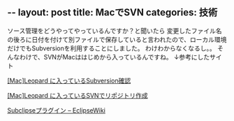 --
layout: post
title: MacでSVN
categories: 技術
--

ソース管理をどうやってやっているんですか？と聞いたら
変更したファイル名の後ろに日付を付けて別ファイルで保存していると言われたので、ローカル環境だけでもSubversionを利用することにしました。
わけわからなくなるし。。
そんなわけで、SVNがMacははじめから入っているんですね。
↓参考にしたサイト

<a href="http://violentcoding.com/blog/2008/04/16/archives/115" target="_blank">[Mac]Leopard に入っているSubversion確認 </a>

<a href="http://violentcoding.com/blog/2008/04/17/archives/116" target="_blank">[Mac]Leopard に入っているSVNでリポジトリ作成</a>

<a href="http://www.eclipsewiki.net/eclipse/?Subclipse%A5%D7%A5%E9%A5%B0%A5%A4%A5%F3" target="_blank">Subclipseプラグイン – EclipseWiki</a>

